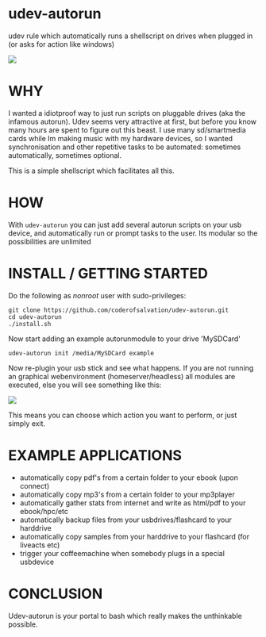 udev-autorun
============

udev rule which automatically runs a shellscript on drives when plugged in (or asks for action like windows)

<img src="http://www.zimagez.com/full/9a5e7896ee90b1c4329a618ec91320d44349ed20d82907cf6924c0fb25bf0a9d7a6b5e3d2639837ae08c16c817e3357f43453a65fce044fb.php"/>

WHY
===
I wanted a idiotproof way to just run scripts on pluggable drives (aka the infamous autorun).
Udev seems very attractive at first, but before you know many hours are spent to figure out this beast.
I use many sd/smartmedia cards while Im making music with my hardware devices, so I wanted synchronisation and other
repetitive tasks to be automated: sometimes automatically, sometimes optional.

This is a simple shellscript which facilitates all this.

HOW
===
With `udev-autorun` you can just add several autorun scripts on your usb device, and automatically run or prompt tasks to the user. Its modular so the possibilities are unlimited

INSTALL / GETTING STARTED
=========================

Do the following as *nonroot* user with sudo-privileges:

    git clone https://github.com/coderofsalvation/udev-autorun.git
    cd udev-autorun
    ./install.sh

Now start adding an example autorunmodule to your drive 'MySDCard'

    udev-autorun init /media/MySDCard example

Now re-plugin your usb stick and see what happens.
If you are not running an graphical webenvironment (homeserver/headless) all modules are executed, else
you will see something like this:

<img src="http://www.zimagez.com/full/26f029e08c8da8f8329a618ec91320d46ba3073632b24e1f6924c0fb25bf0a9d7a6b5e3d2639837a5daed7dd5767d26afed5ff687232e99b.php"/>

This means you can choose which action you want to perform, or just simply exit.

EXAMPLE APPLICATIONS
====================
* automatically copy pdf's from a certain folder to your ebook (upon connect)
* automatically copy mp3's from a certain folder to your mp3player
* automatically gather stats from internet and write as html/pdf to your ebook/hpc/etc
* automatically backup files from your usbdrives/flashcard to your harddrive
* automatically copy samples from your harddrive to your flashcard (for liveacts etc)
* trigger your coffeemachine when somebody plugs in a special usbdevice

CONCLUSION
==========
Udev-autorun is your portal to bash which really makes the unthinkable possible.
